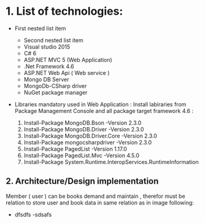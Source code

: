 # 1. List of technologies:
   - First nested list item
     - Second nested list item
     - Visual studio 2015
     - C# 6
     - ASP.NET MVC 5 (Web Application)
     - .Net Framework 4.6
     - ASP.NET Web Api ( Web service )
     - Mongo DB Server
     - MongoDb-CSharp driver
     - NuGet package manager
       
  
   - Libraries mandatory used in Web Application :
     Install labiraries from Package Management Console and all package target framework 4.6 :
     1. Install-Package MongoDB.Bson -Version 2.3.0
     2. Install-Package MongoDB.Driver -Version 2.3.0
     3. Install-Package MongoDB.Driver.Core -Version 2.3.0
     4. Install-Package mongocsharpdriver -Version 2.3.0
     5. Install-Package PagedList -Version 1.17.0
     6. Install-Package PagedList.Mvc -Version 4.5.0
     7. Install-Package System.Runtime.InteropServices.RuntimeInformation
     
 ## 2. Architecture/Design implementation
    
  Member ( user ) can be books demand and maintain , therefor must be relation to store user and book data in same relation as in image following:
   - dfsdfs
   -sdsafs
